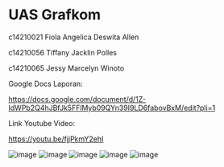 # UAS Grafkom

c14210021 Fiola Angelica Deswita Allen

c14210056 Tiffany Jacklin Polles

c14210065 Jessy Marcelyn Winoto

Google Docs Laporan:

https://docs.google.com/document/d/1Z-IdWPb2Q4hJBfJk5FFlMyb09QYn39I9LD6fabovBxM/edit?pli=1

Link Youtube Video:

https://youtu.be/fjjPkmY2ehI

![image](https://github.com/tiffanyjacklin/UASGrafkom/assets/107180694/2bca6893-b6e9-4a84-a7fc-3826674548b1)
![image](https://github.com/tiffanyjacklin/UASGrafkom/assets/107180694/e92312d0-3c3b-4a6f-b3ca-208427928b6e)
![image](https://github.com/tiffanyjacklin/UASGrafkom/assets/107180694/1cfc7b23-fa02-46e0-8f38-1ac53f8cfc80)
![image](https://github.com/tiffanyjacklin/UASGrafkom/assets/107180694/aca40617-6d44-4bf1-a81e-de7e62cb2c0c)
![image](https://github.com/tiffanyjacklin/UASGrafkom/assets/107180694/82c3c78b-94ab-4b7e-8956-e0212c2487e3)

